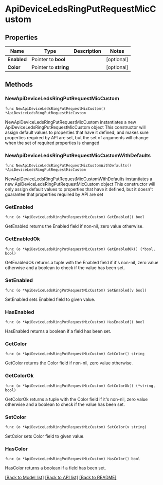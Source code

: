 # ApiDeviceLedsRingPutRequestMicCustom

## Properties

Name | Type | Description | Notes
------------ | ------------- | ------------- | -------------
**Enabled** | Pointer to **bool** |  | [optional] 
**Color** | Pointer to **string** |  | [optional] 

## Methods

### NewApiDeviceLedsRingPutRequestMicCustom

`func NewApiDeviceLedsRingPutRequestMicCustom() *ApiDeviceLedsRingPutRequestMicCustom`

NewApiDeviceLedsRingPutRequestMicCustom instantiates a new ApiDeviceLedsRingPutRequestMicCustom object
This constructor will assign default values to properties that have it defined,
and makes sure properties required by API are set, but the set of arguments
will change when the set of required properties is changed

### NewApiDeviceLedsRingPutRequestMicCustomWithDefaults

`func NewApiDeviceLedsRingPutRequestMicCustomWithDefaults() *ApiDeviceLedsRingPutRequestMicCustom`

NewApiDeviceLedsRingPutRequestMicCustomWithDefaults instantiates a new ApiDeviceLedsRingPutRequestMicCustom object
This constructor will only assign default values to properties that have it defined,
but it doesn't guarantee that properties required by API are set

### GetEnabled

`func (o *ApiDeviceLedsRingPutRequestMicCustom) GetEnabled() bool`

GetEnabled returns the Enabled field if non-nil, zero value otherwise.

### GetEnabledOk

`func (o *ApiDeviceLedsRingPutRequestMicCustom) GetEnabledOk() (*bool, bool)`

GetEnabledOk returns a tuple with the Enabled field if it's non-nil, zero value otherwise
and a boolean to check if the value has been set.

### SetEnabled

`func (o *ApiDeviceLedsRingPutRequestMicCustom) SetEnabled(v bool)`

SetEnabled sets Enabled field to given value.

### HasEnabled

`func (o *ApiDeviceLedsRingPutRequestMicCustom) HasEnabled() bool`

HasEnabled returns a boolean if a field has been set.

### GetColor

`func (o *ApiDeviceLedsRingPutRequestMicCustom) GetColor() string`

GetColor returns the Color field if non-nil, zero value otherwise.

### GetColorOk

`func (o *ApiDeviceLedsRingPutRequestMicCustom) GetColorOk() (*string, bool)`

GetColorOk returns a tuple with the Color field if it's non-nil, zero value otherwise
and a boolean to check if the value has been set.

### SetColor

`func (o *ApiDeviceLedsRingPutRequestMicCustom) SetColor(v string)`

SetColor sets Color field to given value.

### HasColor

`func (o *ApiDeviceLedsRingPutRequestMicCustom) HasColor() bool`

HasColor returns a boolean if a field has been set.


[[Back to Model list]](../README.md#documentation-for-models) [[Back to API list]](../README.md#documentation-for-api-endpoints) [[Back to README]](../README.md)


